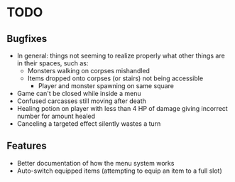 # TODO

## Bugfixes

* In general: things not seeming to realize properly what other things are in their spaces, such as:
    * Monsters walking on corpses mishandled
    * Items dropped onto corpses (or stairs) not being accessible
		* Player and monster spawning on same square
* Game can't be closed while inside a menu
* Confused carcasses still moving after death
* Healing potion on player with less than 4 HP of damage giving incorrect number for amount healed
* Canceling a targeted effect silently wastes a turn

## Features

* Better documentation of how the menu system works
* Auto-switch equipped items (attempting to equip an item to a full slot)